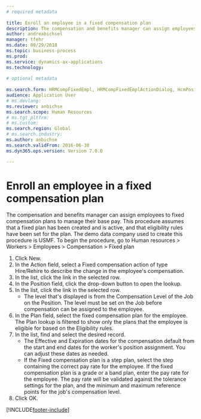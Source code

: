 ```yaml
--- 
# required metadata 
 
title: Enroll an employee in a fixed compensation plan
description: The compensation and benefits manager can assign employees to fixed compensation plans to manage their base pay. 
author: andreabichsel
manager: tfehr 
ms.date: 08/29/2018
ms.topic: business-process 
ms.prod:  
ms.service: dynamics-ax-applications 
ms.technology:  
 
# optional metadata 
 
ms.search.form: HRMCompFixedEmpl, HRMCompFixedEmplActionDialog, HcmPositionLookup, HRMCompRefPointLookup, HcmCompensationWorkspace   
audience: Application User 
# ms.devlang:  
ms.reviewer: anbichse
ms.search.scope: Human Resources
# ms.tgt_pltfrm:  
# ms.custom:  
ms.search.region: Global
# ms.search.industry: 
ms.author: anbichse
ms.search.validFrom: 2016-06-30 
ms.dyn365.ops.version: Version 7.0.0 

---
```


# Enroll an employee in a fixed compensation plan

The compensation and benefits manager can assign employees to fixed compensation plans to manage their base pay. This procedure assumes that a fixed plan has been created and is active, and that eligibility rules have been set for the plan. The demo data company used to create this procedure is USMF. To begin the procedure, go to Human resources > Workers > Employees > Compensation > Fixed plan

1. Click New.
2. In the Action field, select a Fixed compensation action of type Hire/Rehire to describe the change in the employee's compensation.
3. In the list, click the link in the selected row.
4. In the Position field, click the drop-down button to open the lookup.
5. In the list, click the link in the selected row.
    * The level that's displayed is from the Compensation Level of the Job on the Position. The level must be set on the Job before compensation can be assigned to the employee.  
6. In the Plan field, select the fixed compensation plan for the employee. The Plan lookup is filtered to show only the plans that the employee is eligible for based on the Eligibility rules.
7. In the list, find and select the desired record.
    * The Effective and Expiration dates for the compensation default from the start and end dates for the worker's position assignment. You can adjust these dates as needed.  
    * If the Fixed compensation plan is a step plan, select the step containing the correct pay rate for the employee. If the fixed compensation plan is a grade or a band plan, enter the pay rate for the employee. The pay rate will be validated against the tolerance settings for the plan, and the minimum and maximum reference points for the job's compensation level.  
8. Click OK.



[!INCLUDE[footer-include](../includes/footer-banner.md)]
